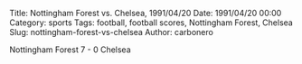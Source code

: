 Title: Nottingham Forest vs. Chelsea, 1991/04/20
Date: 1991/04/20 00:00
Category: sports
Tags: football, football scores, Nottingham Forest, Chelsea
Slug: nottingham-forest-vs-chelsea
Author: carbonero


Nottingham Forest 7 - 0 Chelsea
